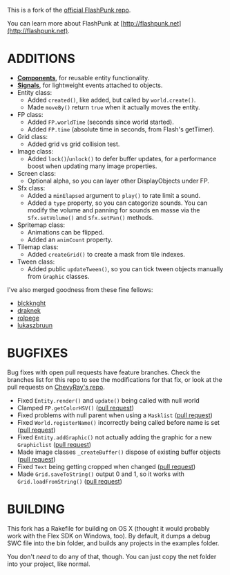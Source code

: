 ﻿This is a fork of the [official FlashPunk repo](https://github.com/ChevyRay/FlashPunk/).

You can learn more about FlashPunk at
[http://flashpunk.net](http://flashpunk.net).

ADDITIONS
=========

- **[Components]**, for reusable entity functionality.
- **[Signals]**, for lightweight events attached to objects.
- Entity class:
    * Added `created()`, like added, but called by `world.create()`.
    * Made `moveBy()` return `true` when it actually moves the entity.
- FP class:
    * Added `FP.worldTime` (seconds since world started).
    * Added `FP.time` (absolute time in seconds, from Flash's getTimer).
- Grid class:
    * Added grid vs grid collision test.
- Image class:
    * Added `lock()`/`unlock()` to defer buffer updates, for a performance boost when updating many image properties.
- Screen class:
    * Optional alpha, so you can layer other DisplayObjects under FP.
- Sfx class:
    * Added a `minElapsed` argument to `play()` to rate limit a sound.
    * Added a `type` property, so you can categorize sounds. You can modify
      the volume and panning for sounds en masse via the `Sfx.setVolume()`
      and `Sfx.setPan()` methods.
- Spritemap class:
    * Animations can be flipped.
    * Added an `animCount` property.
- Tilemap class:
    * Added `createGrid()` to create a mask from tile indexes.
- Tween class:
    * Added public `updateTween()`, so you can tick tween objects manually from `Graphic` classes.

I've also merged goodness from these fine fellows:

- [blckknght]
- [draknek]
- [rolpege]
- [lukaszbruun]

BUGFIXES
========

Bug fixes with open pull requests have feature branches. Check the branches
list for this repo to see the modifications for that fix, or look at the pull
requests on [ChevyRay's repo](https://github.com/ChevyRay/FlashPunk/pulls).

- Fixed `Entity.render()` and `update()` being called with null world
- Clamped `FP.getColorHSV()` ([pull request](https://github.com/ChevyRay/FlashPunk/pull/77))
- Fixed problems with null parent when using a `Masklist` ([pull request](https://github.com/ChevyRay/FlashPunk/pull/68))
- Fixed `World.registerName()` incorrectly being called before name is set ([pull request](https://github.com/ChevyRay/FlashPunk/pull/73))
- Fixed `Entity.addGraphic()` not actually adding the graphic for a new `Graphiclist` ([pull request](https://github.com/ChevyRay/FlashPunk/pull/72))
- Made image classes `_createBuffer()` dispose of existing buffer objects ([pull request](https://github.com/ChevyRay/FlashPunk/pull/71))
- Fixed `Text` being getting cropped when changed ([pull request](https://github.com/ChevyRay/FlashPunk/pull/70))
- Made `Grid.saveToString()` output 0 and 1, so it works with `Grid.loadFromString()` ([pull request](https://github.com/ChevyRay/FlashPunk/pull/69))

BUILDING
========

This fork has a Rakefile for building on OS X (thought it would probably work
with the Flex SDK on Windows, too). By default, it dumps a debug SWC file
into the bin folder, and builds any projects in the examples folder.

You don't *need* to do any of that, though. You can just copy the net folder
into your project, like normal.

[Components]: https://github.com/noonat/FlashPunk/wiki
[Signals]: https://github.com/noonat/FlashPunk/wiki
[blckknght]: https://github.com/BlckKnght/FlashPunk
[draknek]: https://github.com/Draknek/FlashPunk
[rolpege]: https://github.com/Rolpege/FlashPunk
[lukaszbruun]: https://github.com/lukaszbruun/FlashPunk
